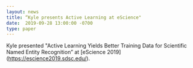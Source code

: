 ```yaml
---
layout: news
title: “Kyle presents Active Learning at eScience"
date:  2019-09-28 13:00:00 -0700
type: paper
---
```


Kyle presented "Active Learning Yields Better Training Data for Scientific Named Entity Recognition” at [eScience 2019] (https://escience2019.sdsc.edu/). 